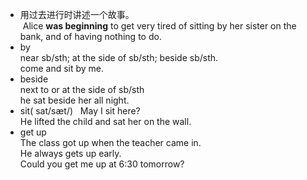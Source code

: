 + 用过去进行时讲述一个故事。  
  Alice **was beginning** to get very tired of sitting by her sister on the bank, and of having nothing to do.  
+ by  
  near sb/sth; at the side of sb/sth; beside sb/sth.  
  come and sit by me.  
+ beside  
  next to or at the side of sb/sth  
  he sat beside her all night.  
+ sit( sat/sæt/)  
  May I sit here?  
  He lifted the child and sat her on the wall.  
+ get up  
  The class got up when the teacher came in.  
  He always gets up early.  
  Could you get me up at 6:30 tomorrow?  
  
